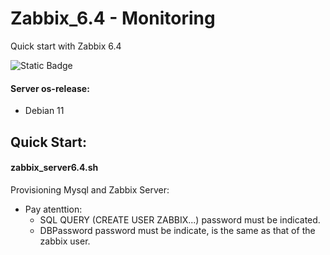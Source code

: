 # Zabbix_6.4 - Monitoring
Quick start with Zabbix 6.4

![Static Badge](https://img.shields.io/badge/Zabbix-orange)

#### Server os-release:
- Debian 11

## Quick Start:

#### zabbix_server6.4.sh
Provisioning Mysql and Zabbix Server:
- Pay atenttion:
  -  SQL QUERY (CREATE USER ZABBIX...) password must be indicated.
  -  DBPassword password must be indicate, is the same as that of the zabbix user. 

